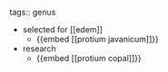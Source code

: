 tags:: genus

- selected for [[edem]]
	- {{embed [[protium javanicum]]}}
- research
	- {{embed [[protium copal]]}}